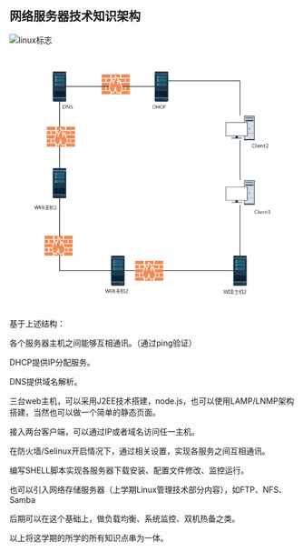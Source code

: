 ## 网络服务器技术知识架构

![linux标志](http://www.luobou.com/article/UploadPic/2017-1/201716185216735.jpg)

![linux网络服务器架构](/linux内网拓扑结构.png)

基于上述结构：

各个服务器主机之间能够互相通讯。（通过ping验证）

DHCP提供IP分配服务。

DNS提供域名解析。

三台web主机，可以采用J2EE技术搭建，node.js，也可以使用LAMP/LNMP架构搭建，当然也可以做一个简单的静态页面。

接入两台客户端，可以通过IP或者域名访问任一主机。

在防火墙/Selinux开启情况下，通过相关设置，实现各服务之间互相通讯。

编写SHELL脚本实现各服务器下载安装、配置文件修改、监控运行。

也可以引入网络存储服务器（上学期Linux管理技术部分内容），如FTP、NFS、Samba

后期可以在这个基础上，做负载均衡、系统监控、双机热备之类。

以上将这学期的所学的所有知识点串为一体。

 

